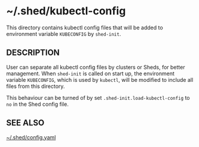 # ~/.shed/kubectl-config

This directory contains kubectl config files that will be added to environment variable `KUBECONFIG` by `shed-init`.

## DESCRIPTION

User can separate all kubectl config files by clusters or Sheds, for better management. When `shed-init` is called on start up, the environment variable `KUBECONFIG`, which is used by `kubectl`, will be modified to include all files from this directory.

This behaviour can be turned of by set `.shed-init.load-kubectl-config` to `no` in the Shed config file.

## SEE ALSO

[~/.shed/config.yaml](file-shed-config.yaml.md)
